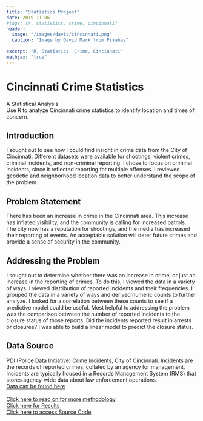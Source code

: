 ```yaml
---
title: "Statistics Project"
date: 2019-11-06
#tags: [r, statistics, crime, cincinnati]
header:
  image: "/images/davis/cincinnati.png"
  caption: "Image by David Mark from Pixabay"
  
excerpt: "R, Statistics, Crime, Cincinnati"
mathjax: "true"
---
```


# Cincinnati Crime Statistics
A Statistical Analysis.
<br>
Use R to analyze Cincinnati crime statistics to identify location and times of concern.

## Introduction
I sought out to see how I could find insight in crime data from the City of Cincinnati. Different datasets were available for shootings, violent crimes, criminal incidents, and non-criminal reporting. I chose to focus on criminal incidents, since it reflected reporting for multiple offenses. I reviewed geodetic and neighborhood location data to better understand the scope of the problem.

## Problem Statement
There has been an increase in crime in the CIncinnati area. This increase has inflated visibility, and the community is calling for increased patrols. The city now has a reputation for shootings, and the media has increased their reporting of events. An acceptable solution will deter future crimes and provide a sense of security in the community.

## Addressing the Problem
I sought out to determine whether there was an increase in crime, or just an increase in the reporting of crimes. To do this, I viewed the data in a variety of ways. I viewed distribution of reported incidents and their frequencies. I grouped the data in a variety of ways and derived numeric counts to further analyze. I looked for a correlation between these counts to see if a predictive model could be useful. Most helpful to addressing the problem was the comparison between the number of reported incidents to the closure status of those reports. Did the incidents reported result in arrests or closures? I was able to build a linear model to predict the closure status.

## Data Source
PDI (Police Data Initiative) Crime Incidents, City of Cincinnati.  Incidents are the records of reported crimes, collated by an agency for management. Incidents are typically housed in a Records Management System (RMS) that stores agency-wide data about law enforcement operations.
<br>
<a href="https://data.cincinnati-oh.gov/Safety/PDI-Police-Data-Initiative-Crime-Incidents/k59e-2pvf">Data can be found here</a>
<br>
<br>
<a href="https://github.com/amodavis/Cincinnati_Stats/blob/main/Cincinnati_Crime_Statistic_Paper.pdf">Click here to read on for more methodology</a>
<br>
<a href="https://github.com/amodavis/Cincinnati_Stats/blob/main/Cincinnati_Crime_Statistic_Markdown%20Output%20.pdf">Click here for Results</a>
<br>
<a href="https://github.com/amodavis/Cincinnati_Stats">Click here to access Source Code</a>
